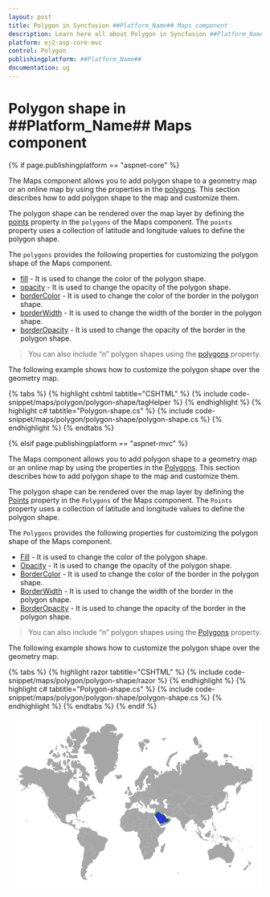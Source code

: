 ```yaml
---
layout: post
title: Polygon in Syncfusion ##Platform_Name## Maps component
description: Learn here all about Polygon in Syncfusion ##Platform_Name## Maps component of Syncfusion Essential JS 2 and more.
platform: ej2-asp-core-mvc
control: Polygon
publishingplatform: ##Platform_Name##
documentation: ug
---
```


# Polygon shape in ##Platform_Name## Maps component

{% if page.publishingplatform == "aspnet-core" %}

The Maps component allows you to add polygon shape to a geometry map or an online map by using the properties in the [polygons](https://help.syncfusion.com/cr/aspnetcore-js2/Syncfusion.EJ2.Maps.MapsPolygon.html). This section describes how to add polygon shape to the map and customize them.

The polygon shape can be rendered over the map layer by defining the [points](https://help.syncfusion.com/cr/aspnetcore-js2/Syncfusion.EJ2.Maps.MapsPolygon.html#Syncfusion_EJ2_Maps_MapsPolygon_Points) property in the `polygons` of the Maps component. The `points` property uses a collection of latitude and longitude values to define the polygon shape.

The `polygons` provides the following properties for customizing the polygon shape of the Maps component.

* [fill](https://help.syncfusion.com/cr/aspnetcore-js2/Syncfusion.EJ2.Maps.MapsPolygon.html#Syncfusion_EJ2_Maps_MapsPolygon_Fill) - It is used to change the color of the polygon shape.
* [opacity](https://help.syncfusion.com/cr/aspnetcore-js2/Syncfusion.EJ2.Maps.MapsPolygon.html#Syncfusion_EJ2_Maps_MapsPolygon_Opacity) - It is used to change the opacity of the polygon shape.
* [borderColor](https://help.syncfusion.com/cr/aspnetcore-js2/Syncfusion.EJ2.Maps.MapsPolygon.html#Syncfusion_EJ2_Maps_MapsPolygon_BorderColor) - It is used to change the color of the border in the polygon shape.
* [borderWidth](https://help.syncfusion.com/cr/aspnetcore-js2/Syncfusion.EJ2.Maps.MapsPolygon.html#Syncfusion_EJ2_Maps_MapsPolygon_BorderWidth) - It is used to change the width of the border in the polygon shape.
* [borderOpacity](https://help.syncfusion.com/cr/aspnetcore-js2/Syncfusion.EJ2.Maps.MapsPolygon.html#Syncfusion_EJ2_Maps_MapsPolygon_BorderOpacity) - It is used to change the opacity of the border in the polygon shape.

> You can also include “n” polygon shapes using the [polygons](https://help.syncfusion.com/cr/aspnetcore-js2/Syncfusion.EJ2.Maps.MapsPolygonSettings.html#Syncfusion_EJ2_Maps_MapsPolygonSettings_Polygons) property.

The following example shows how to customize the polygon shape over the geometry map.

{% tabs %}
{% highlight cshtml tabtitle="CSHTML" %}
{% include code-snippet/maps/polygon/polygon-shape/tagHelper %}
{% endhighlight %}
{% highlight c# tabtitle="Polygon-shape.cs" %}
{% include code-snippet/maps/polygon/polygon-shape/polygon-shape.cs %}
{% endhighlight %}
{% endtabs %}

{% elsif page.publishingplatform == "aspnet-mvc" %}

The Maps component allows you to add polygon shape to a geometry map or an online map by using the properties in the [Polygons](https://help.syncfusion.com/cr/aspnetmvc-js2/Syncfusion.EJ2.Maps.MapsPolygon.html). This section describes how to add polygon shape to the map and customize them.

The polygon shape can be rendered over the map layer by defining the [Points](https://help.syncfusion.com/cr/aspnetmvc-js2/Syncfusion.EJ2.Maps.MapsPolygon.html#Syncfusion_EJ2_Maps_MapsPolygon_Points) property in the `Polygons` of the Maps component. The `Points` property uses a collection of latitude and longitude values to define the polygon shape.

The `Polygons` provides the following properties for customizing the polygon shape of the Maps component.

* [Fill](https://help.syncfusion.com/cr/aspnetmvc-js2/Syncfusion.EJ2.Maps.MapsPolygon.html#Syncfusion_EJ2_Maps_MapsPolygon_Fill) - It is used to change the color of the polygon shape.
* [Opacity](https://help.syncfusion.com/cr/aspnetmvc-js2/Syncfusion.EJ2.Maps.MapsPolygon.html#Syncfusion_EJ2_Maps_MapsPolygon_Opacity) - It is used to change the opacity of the polygon shape.
* [BorderColor](https://help.syncfusion.com/cr/aspnetmvc-js2/Syncfusion.EJ2.Maps.MapsPolygon.html#Syncfusion_EJ2_Maps_MapsPolygon_BorderColor) - It is used to change the color of the border in the polygon shape.
* [BorderWidth](https://help.syncfusion.com/cr/aspnetmvc-js2/Syncfusion.EJ2.Maps.MapsPolygon.html#Syncfusion_EJ2_Maps_MapsPolygon_BorderWidth) - It is used to change the width of the border in the polygon shape.
* [BorderOpacity](https://help.syncfusion.com/cr/aspnetmvc-js2/Syncfusion.EJ2.Maps.MapsPolygon.html#Syncfusion_EJ2_Maps_MapsPolygon_BorderOpacity) - It is used to change the opacity of the border in the polygon shape.

> You can also include “n” polygon shapes using the [Polygons](https://help.syncfusion.com/cr/aspnetmvc-js2/Syncfusion.EJ2.Maps.MapsPolygonSettings.html#Syncfusion_EJ2_Maps_MapsPolygonSettings_Polygons) property.

The following example shows how to customize the polygon shape over the geometry map.

{% tabs %}
{% highlight razor tabtitle="CSHTML" %}
{% include code-snippet/maps/polygon/polygon-shape/razor %}
{% endhighlight %}
{% highlight c# tabtitle="Polygon-shape.cs" %}
{% include code-snippet/maps/polygon/polygon-shape/polygon-shape.cs %}
{% endhighlight %}
{% endtabs %}
{% endif %}


![Maps with polygon shape](./images/Polygon/PolygonShape.png)
